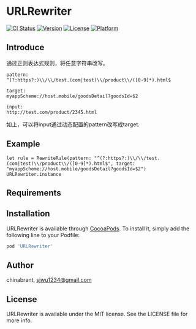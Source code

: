 # URLRewriter

[![CI Status](https://img.shields.io/travis/chinabrant/URLRewriter.svg?style=flat)](https://travis-ci.org/chinabrant/URLRewriter)
[![Version](https://img.shields.io/cocoapods/v/URLRewriter.svg?style=flat)](https://cocoapods.org/pods/URLRewriter)
[![License](https://img.shields.io/cocoapods/l/URLRewriter.svg?style=flat)](https://cocoapods.org/pods/URLRewriter)
[![Platform](https://img.shields.io/cocoapods/p/URLRewriter.svg?style=flat)](https://cocoapods.org/pods/URLRewriter)

## Introduce

通过正则表达式规则，将任意字符串改写。
```
pattern:
^(?:https?:)\\/\\/test.(com|test)\\/product\\/([0-9]*).html$

target:
myappScheme://host.mobile/goodsDetail?goodsId=$2

input:
http://test.com/product/2345.html
```

如上，可以将input通过动态配置的pattern改写成target.

## Example
```
let rule = RewriteRule(pattern: "^(?:https?:)\\/\\/test.(com|test)\\/product\\/([0-9]*).html$", target: "myappScheme://host.mobile/goodsDetail?goodsId=$2")
URLRewriter.instance
```

## Requirements

## Installation

URLRewriter is available through [CocoaPods](https://cocoapods.org). To install
it, simply add the following line to your Podfile:

```ruby
pod 'URLRewriter'
```

## Author

chinabrant, sjwu1234@gmail.com

## License

URLRewriter is available under the MIT license. See the LICENSE file for more info.
